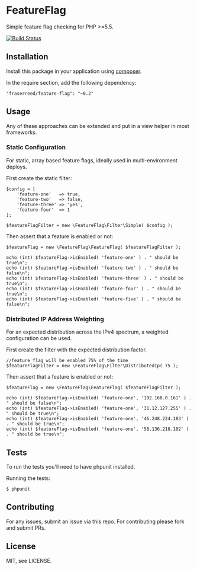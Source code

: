 FeatureFlag
===========

Simple feature flag checking for PHP >=5.5.

[![Build Status](https://travis-ci.org/fraserreed/feature-flag.svg?branch=master)](https://travis-ci.org/fraserreed/feature-flag)

## Installation

Install this package in your application using [composer](http://composer.org).

In the require section, add the following dependency:
```
"fraserreed/feature-flag": "~0.2"
```

## Usage

Any of these approaches can be extended and put in a view helper in most frameworks.

### Static Configuration

For static, array based feature flags, ideally used in multi-environment deploys.

First create the static filter:

```
$config = [
    'feature-one'   => true,
    'feature-two'   => false,
    'feature-three' => 'yes',
    'feature-four'  => 1
];

$featureFlagFilter = new \FeatureFlag\Filter\Simple( $config );
```

Then assert that a feature is enabled or not:

```
$featureFlag = new \FeatureFlag\FeatureFlag( $featureFlagFilter );

echo (int) $featureFlag->isEnabled( 'feature-one' ) . " should be true\n";
echo (int) $featureFlag->isEnabled( 'feature-two' ) . " should be false\n";
echo (int) $featureFlag->isEnabled( 'feature-three' ) . " should be true\n";
echo (int) $featureFlag->isEnabled( 'feature-four' ) . " should be true\n";
echo (int) $featureFlag->isEnabled( 'feature-five' ) . " should be false\n";
```

### Distributed IP Address Weighting

For an expected distribution across the IPv4 spectrum, a weighted configuration can be used.

First create the filter with the expected distribution factor.

```
//feature flag will be enabled 75% of the time
$featureFlagFilter = new \FeatureFlag\Filter\DistributedIp( 75 );
```

Then assert that a feature is enabled or not:

```
$featureFlag = new \FeatureFlag\FeatureFlag( $featureFlagFilter );

echo (int) $featureFlag->isEnabled( 'feature-one', '192.168.0.161' ) . " should be false\n";
echo (int) $featureFlag->isEnabled( 'feature-one', '31.12.127.255' ) . " should be true\n";
echo (int) $featureFlag->isEnabled( 'feature-one', '46.248.224.183' ) . " should be true\n";
echo (int) $featureFlag->isEnabled( 'feature-one', '58.136.218.102' ) . " should be true\n";
```

## Tests

To run the tests you'll need to have phpunit installed.

Running the tests:

```
$ phpunit
```

## Contributing

For any issues, submit an issue via this repo.  For contributing please fork and submit PRs.

## License

MIT, see LICENSE.
